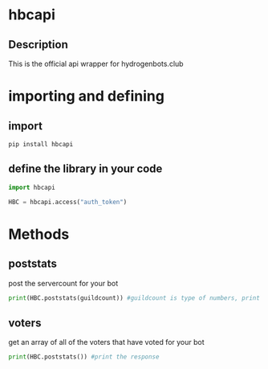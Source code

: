 # hbcapi

## Description

This is the official api wrapper for hydrogenbots.club

# importing and defining

## import

`pip install hbcapi`

## define the library in your code

```py
import hbcapi

HBC = hbcapi.access("auth_token")
```

# Methods

## poststats

post the servercount for your bot

```py
print(HBC.poststats(guildcount)) #guildcount is type of numbers, print the response
```

## voters

get an array of all of the voters that have voted for your bot

```py
print(HBC.poststats()) #print the response
```